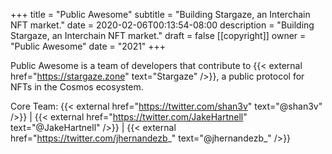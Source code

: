 +++
title = "Public Awesome"
subtitle = "Building Stargaze, an Interchain NFT market."
date = 2020-02-06T00:13:54-08:00
description = "Building Stargaze, an Interchain NFT market."
draft = false
[[copyright]]
  owner = "Public Awesome"
  date = "2021"
+++


Public Awesome is a team of developers that contribute to {{< external href="https://stargaze.zone" text="Stargaze" />}}, a public protocol for NFTs in the Cosmos ecosystem.

Core Team: {{< external href="https://twitter.com/shan3v" text="@shan3v" />}} | {{< external href="https://twitter.com/JakeHartnell" text="@JakeHartnell" />}} | {{< external href="https://twitter.com/jhernandezb_" text="@jhernandezb_" />}}

<br />
